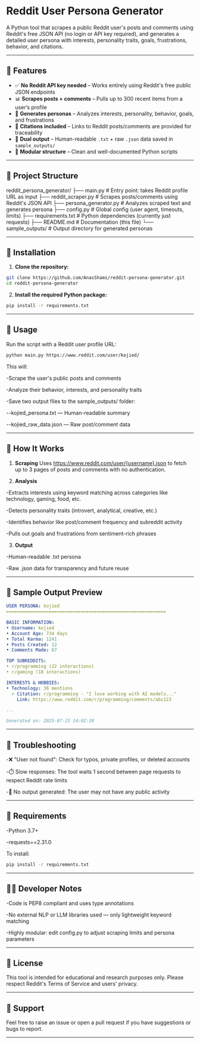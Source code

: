 # Reddit User Persona Generator

A Python tool that scrapes a public Reddit user's posts and comments using Reddit's free JSON API (no login or API key required), and generates a detailed user persona with interests, personality traits, goals, frustrations, behavior, and citations.

---

## 🚀 Features

- ✅ **No Reddit API key needed** – Works entirely using Reddit's free public JSON endpoints
- 📊 **Scrapes posts + comments** – Pulls up to 300 recent items from a user’s profile
- 🧠 **Generates personas** – Analyzes interests, personality, behavior, goals, and frustrations
- 🔗 **Citations included** – Links to Reddit posts/comments are provided for traceability
- 💾 **Dual output** – Human-readable `.txt` + raw `.json` data saved in `sample_outputs/`
- 🧩 **Modular structure** – Clean and well-documented Python scripts

---

## 📁 Project Structure

reddit_persona_generator/
├── main.py # Entry point: takes Reddit profile URL as input
├── reddit_scraper.py # Scrapes posts/comments using Reddit's JSON API
├── persona_generator.py # Analyzes scraped text and generates persona
├── config.py # Global config (user agent, timeouts, limits)
├── requirements.txt # Python dependencies (currently just requests)
├── README.md # Documentation (this file)
└── sample_outputs/ # Output directory for generated personas


---

## 🔧 Installation

1. **Clone the repository:**

```bash
git clone https://github.com/AnasShams/reddit-persona-generator.git
cd reddit-persona-generator
```

2. **Install the required Python package:**
```bash
pip install -r requirements.txt
```


---

## 🧪 Usage

Run the script with a Reddit user profile URL:

```bash
python main.py https://www.reddit.com/user/kojied/
```
This will:

-Scrape the user's public posts and comments

-Analyze their behavior, interests, and personality traits

-Save two output files to the sample_outputs/ folder:

--kojied_persona.txt — Human-readable summary

--kojied_raw_data.json — Raw post/comment data


---

## 📌 How It Works

1. **Scraping**
Uses https://www.reddit.com/user/{username}.json to fetch up to 3 pages of posts and comments with no authentication.

2. **Analysis**

-Extracts interests using keyword matching across categories like technology, gaming, food, etc.

-Detects personality traits (introvert, analytical, creative, etc.)

-Identifies behavior like post/comment frequency and subreddit activity

-Pulls out goals and frustrations from sentiment-rich phrases

3. **Output**

-Human-readable .txt persona

-Raw .json data for transparency and future reuse


---

## 🧾 Sample Output Preview

```yaml
USER PERSONA: kojied
============================================================

BASIC INFORMATION:
• Username: kojied
• Account Age: 734 days
• Total Karma: 1241
• Posts Created: 12
• Comments Made: 67

TOP SUBREDDITS:
• r/programming (22 interactions)
• r/gaming (18 interactions)

INTERESTS & HOBBIES:
• Technology: 36 mentions
  - Citation: r/programming - "I love working with AI models..."
    Link: https://www.reddit.com/r/programming/comments/abc123

...

Generated on: 2025-07-15 14:02:10
```


---

## 🐞 Troubleshooting

-❌ "User not found": Check for typos, private profiles, or deleted accounts

-⏱️ Slow responses: The tool waits 1 second between page requests to respect Reddit rate limits

-🛑 No output generated: The user may not have any public activity


---

## 📌 Requirements

-Python 3.7+

-requests==2.31.0

To install:

```bash
pip install -r requirements.txt
```


---

## 🧑‍💻 Developer Notes

-Code is PEP8 compliant and uses type annotations

-No external NLP or LLM libraries used — only lightweight keyword matching

-Highly modular: edit config.py to adjust scraping limits and persona parameters


---

## 📄 License

This tool is intended for educational and research purposes only.
Please respect Reddit's Terms of Service and users' privacy.


---

## 🙋 Support

Feel free to raise an issue or open a pull request if you have suggestions or bugs to report.


---
